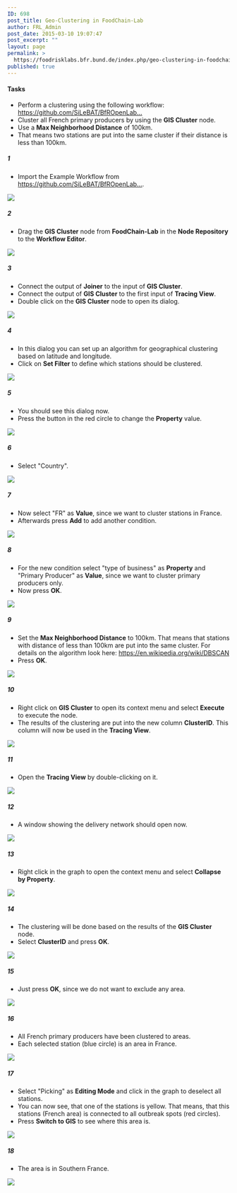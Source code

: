 ```yaml
---
ID: 698
post_title: Geo-Clustering in FoodChain-Lab
author: FRL_Admin
post_date: 2015-03-10 19:07:47
post_excerpt: ""
layout: page
permalink: >
  https://foodrisklabs.bfr.bund.de/index.php/geo-clustering-in-foodchain-lab/
published: true
---
```

<h4>Tasks</h4>
<ul>
<li>Perform a clustering using the following workflow: <a href="https://github.com/SiLeBAT/BfROpenLabResources/raw/master/GitHubPages/workflows/FCL_Example.zip" target="_blank">https://github.com/SiLeBAT/BfROpenLab...</a></li>
<li>Cluster all French primary producers by using the <b>GIS Cluster</b> node.</li>
<li>Use a <b>Max Neighborhood Distance</b> of 100km.</li>
<li>That means two stations are put into the same cluster if their distance is less than 100km.</li>
</ul>
<h5>1</h5>
<ul>
<li>Import the Example Workflow from <a href="https://github.com/SiLeBAT/BfROpenLabResources/raw/master/GitHubPages/workflows/FCL_Example.zip" target="_blank">https://github.com/SiLeBAT/BfROpenLab...</a>.</li>
</ul>
<a href="https://github.com/SiLeBAT/BfROpenLabResources/raw/master/GitHubPages/documents/foodchainlab_geocluster/1.png"><img class="aligncenter size-full" src="https://github.com/SiLeBAT/BfROpenLabResources/raw/master/GitHubPages/documents/foodchainlab_geocluster/1.png"/></a>
<h5>2</h5>
<ul>
<li>Drag the <b>GIS Cluster</b> node from <b>FoodChain-Lab</b> in the <b>Node Repository</b> to the <b>Workflow Editor</b>.</li>
</ul>
<a href="https://github.com/SiLeBAT/BfROpenLabResources/raw/master/GitHubPages/documents/foodchainlab_geocluster/2.png"><img class="aligncenter size-full" src="https://github.com/SiLeBAT/BfROpenLabResources/raw/master/GitHubPages/documents/foodchainlab_geocluster/2.png"/></a>
<h5>3</h5>
<ul>
<li>Connect the output of <b>Joiner</b> to the input of <b>GIS Cluster</b>.</li>
<li>Connect the output of <b>GIS Cluster</b> to the first input of <b>Tracing View</b>.</li>
<li>Double click on the <b>GIS Cluster</b> node to open its dialog.</li>
</ul>
<a href="https://github.com/SiLeBAT/BfROpenLabResources/raw/master/GitHubPages/documents/foodchainlab_geocluster/3.png"><img class="aligncenter size-full" src="https://github.com/SiLeBAT/BfROpenLabResources/raw/master/GitHubPages/documents/foodchainlab_geocluster/3.png"/></a>
<h5>4</h5>
<ul>
<li>In this dialog you can set up an algorithm for geographical clustering based on latitude and longitude.</li>
<li>Click on <b>Set Filter</b> to define which stations should be clustered.</li>
</ul>
<a href="https://github.com/SiLeBAT/BfROpenLabResources/raw/master/GitHubPages/documents/foodchainlab_geocluster/4.png"><img class="aligncenter size-full" src="https://github.com/SiLeBAT/BfROpenLabResources/raw/master/GitHubPages/documents/foodchainlab_geocluster/4.png"/></a>
<h5>5</h5>
<ul>
<li>You should see this dialog now.</li>
<li>Press the button in the red circle to change the <b>Property</b> value.</li>
</ul>
<a href="https://github.com/SiLeBAT/BfROpenLabResources/raw/master/GitHubPages/documents/foodchainlab_geocluster/5.png"><img class="aligncenter size-full" src="https://github.com/SiLeBAT/BfROpenLabResources/raw/master/GitHubPages/documents/foodchainlab_geocluster/5.png"/></a>
<h5>6</h5>
<ul>
<li>Select "Country".</li>
</ul>
<a href="https://github.com/SiLeBAT/BfROpenLabResources/raw/master/GitHubPages/documents/foodchainlab_geocluster/6.png"><img class="aligncenter size-full" src="https://github.com/SiLeBAT/BfROpenLabResources/raw/master/GitHubPages/documents/foodchainlab_geocluster/6.png"/></a>
<h5>7</h5>
<ul>
<li>Now select "FR" as <b>Value</b>, since we want to cluster stations in France.</li>
<li>Afterwards press <b>Add</b> to add another condition.</li>
</ul>
<a href="https://github.com/SiLeBAT/BfROpenLabResources/raw/master/GitHubPages/documents/foodchainlab_geocluster/7.png"><img class="aligncenter size-full" src="https://github.com/SiLeBAT/BfROpenLabResources/raw/master/GitHubPages/documents/foodchainlab_geocluster/7.png"/></a>
<h5>8</h5>
<ul>
<li>For the new condition select "type of business" as <b>Property</b> and "Primary Producer" as <b>Value</b>, since we want to cluster primary producers only.</li>
<li>Now press <b>OK</b>.</li>
</ul>
<a href="https://github.com/SiLeBAT/BfROpenLabResources/raw/master/GitHubPages/documents/foodchainlab_geocluster/8.png"><img class="aligncenter size-full" src="https://github.com/SiLeBAT/BfROpenLabResources/raw/master/GitHubPages/documents/foodchainlab_geocluster/8.png"/></a>
<h5>9</h5>
<ul>
<li>Set the <b>Max Neighborhood Distance</b> to 100km. That means that stations with distance of less than 100km are put into the same cluster. For details on the algorithm look here: <a href="https://en.wikipedia.org/wiki/DBSCAN" target="_blank">https://en.wikipedia.org/wiki/DBSCAN</a></li>
<li>Press <b>OK</b>.</li>
</ul>
<a href="https://github.com/SiLeBAT/BfROpenLabResources/raw/master/GitHubPages/documents/foodchainlab_geocluster/9.png"><img class="aligncenter size-full" src="https://github.com/SiLeBAT/BfROpenLabResources/raw/master/GitHubPages/documents/foodchainlab_geocluster/9.png"/></a>
<h5>10</h5>
<ul>
<li>Right click on <b>GIS Cluster</b> to open its context menu and select <b>Execute</b> to execute the node.</li>
<li>The results of the clustering are put into the new column <b>ClusterID</b>. This column will now be used in the <b>Tracing View</b>.</li>
</ul>
<a href="https://github.com/SiLeBAT/BfROpenLabResources/raw/master/GitHubPages/documents/foodchainlab_geocluster/10.png"><img class="aligncenter size-full" src="https://github.com/SiLeBAT/BfROpenLabResources/raw/master/GitHubPages/documents/foodchainlab_geocluster/10.png"/></a>
<h5>11</h5>
<ul>
<li>Open the <b>Tracing View</b> by double-clicking on it.</li>
</ul>
<a href="https://github.com/SiLeBAT/BfROpenLabResources/raw/master/GitHubPages/documents/foodchainlab_geocluster/11.png"><img class="aligncenter size-full" src="https://github.com/SiLeBAT/BfROpenLabResources/raw/master/GitHubPages/documents/foodchainlab_geocluster/11.png"/></a>
<h5>12</h5>
<ul>
<li>A window showing the delivery network should open now.</li>
</ul>
<a href="https://github.com/SiLeBAT/BfROpenLabResources/raw/master/GitHubPages/documents/foodchainlab_geocluster/12.png"><img class="aligncenter size-full" src="https://github.com/SiLeBAT/BfROpenLabResources/raw/master/GitHubPages/documents/foodchainlab_geocluster/12.png"/></a>
<h5>13</h5>
<ul>
<li>Right click in the graph to open the context menu and select <b>Collapse by Property</b>.</li>
</ul>
<a href="https://github.com/SiLeBAT/BfROpenLabResources/raw/master/GitHubPages/documents/foodchainlab_geocluster/13.png"><img class="aligncenter size-full" src="https://github.com/SiLeBAT/BfROpenLabResources/raw/master/GitHubPages/documents/foodchainlab_geocluster/13.png"/></a>
<h5>14</h5>
<ul>
<li>The clustering will be done based on the results of the <b>GIS Cluster</b> node.</li>
<li>Select <b>ClusterID</b> and press <b>OK</b>.</li>
</ul>
<a href="https://github.com/SiLeBAT/BfROpenLabResources/raw/master/GitHubPages/documents/foodchainlab_geocluster/14.png"><img class="aligncenter size-full" src="https://github.com/SiLeBAT/BfROpenLabResources/raw/master/GitHubPages/documents/foodchainlab_geocluster/14.png"/></a>
<h5>15</h5>
<ul>
<li>Just press <b>OK</b>, since we do not want to exclude any area.</li>
</ul>
<a href="https://github.com/SiLeBAT/BfROpenLabResources/raw/master/GitHubPages/documents/foodchainlab_geocluster/15.png"><img class="aligncenter size-full" src="https://github.com/SiLeBAT/BfROpenLabResources/raw/master/GitHubPages/documents/foodchainlab_geocluster/15.png"/></a>
<h5>16</h5>
<ul>
<li>All French primary producers have been clustered to areas.</li>
<li>Each selected station (blue circle) is an area in France.</li>
</ul>
<a href="https://github.com/SiLeBAT/BfROpenLabResources/raw/master/GitHubPages/documents/foodchainlab_geocluster/16.png"><img class="aligncenter size-full" src="https://github.com/SiLeBAT/BfROpenLabResources/raw/master/GitHubPages/documents/foodchainlab_geocluster/16.png"/></a>
<h5>17</h5>
<ul>
<li>Select "Picking" as <b>Editing Mode</b> and click in the graph to deselect all stations.</li>
<li>You can now see, that one of the stations is yellow. That means, that this stations (French area) is connected to all outbreak spots (red circles).</li>
<li>Press <b>Switch to GIS</b> to see where this area is.</li>
</ul>
<a href="https://github.com/SiLeBAT/BfROpenLabResources/raw/master/GitHubPages/documents/foodchainlab_geocluster/17.png"><img class="aligncenter size-full" src="https://github.com/SiLeBAT/BfROpenLabResources/raw/master/GitHubPages/documents/foodchainlab_geocluster/17.png"/></a>
<h5>18</h5>
<ul>
<li>The area is in Southern France.</li>
</ul>
<a href="https://github.com/SiLeBAT/BfROpenLabResources/raw/master/GitHubPages/documents/foodchainlab_geocluster/18.png"><img class="aligncenter size-full" src="https://github.com/SiLeBAT/BfROpenLabResources/raw/master/GitHubPages/documents/foodchainlab_geocluster/18.png"/></a>